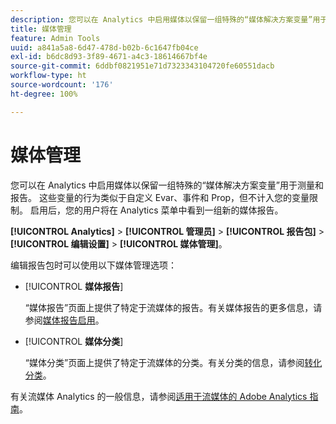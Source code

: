 ```yaml
---
description: 您可以在 Analytics 中启用媒体以保留一组特殊的“媒体解决方案变量”用于测量和报告。
title: 媒体管理
feature: Admin Tools
uuid: a841a5a8-6d47-478d-b02b-6c1647fb04ce
exl-id: b6dc8d93-3f89-4671-a4c3-18614667bf4e
source-git-commit: 6ddbf0821951e71d7323343104720fe60551dacb
workflow-type: ht
source-wordcount: '176'
ht-degree: 100%

---
```


# 媒体管理

您可以在 Analytics 中启用媒体以保留一组特殊的“媒体解决方案变量”用于测量和报告。 这些变量的行为类似于自定义 Evar、事件和 Prop，但不计入您的变量限制。 启用后，您的用户将在 Analytics 菜单中看到一组新的媒体报告。

**[!UICONTROL Analytics]** > **[!UICONTROL 管理员]** > **[!UICONTROL 报告包]** > **[!UICONTROL 编辑设置]** > **[!UICONTROL 媒体管理]**。

编辑报告包时可以使用以下媒体管理选项：

* [!UICONTROL **媒体报告**]

   “媒体报告”页面上提供了特定于流媒体的报告。有关媒体报告的更多信息，请参阅[媒体报告启用](https://experienceleague.adobe.com/docs/media-analytics/using/media-reports/media-reports-enable.html?lang=zh-Hans)。

* [!UICONTROL **媒体分类**]

   “媒体分类”页面上提供了特定于流媒体的分类。有关分类的信息，请参阅[转化分类](/help/admin/admin/c-manage-report-suites/c-edit-report-suites/conversion-var-admin/conversion-classifications.md)。

有关流媒体 Analytics 的一般信息，请参阅[适用于流媒体的 Adobe Analytics 指南](https://experienceleague.adobe.com/docs/media-analytics/using/media-overview.html?lang=zh-Hans)。
